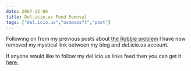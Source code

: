 ```yaml
---
date: 2007-12-06
title: Del.icio.us Feed Removal
tags: ["del.icio.us","osmososft","post"]
---
```

Following on from my previous posts about [the Robbie problem](https://www.simonmcmanus.com/2007/11/28/the-robbie-clutton-problem/ "the Robbie problem") I have now removed my mystical link between my blog and del.icio.us account.  
  
If anyone would like to follow my del.icio.us links feed then you can get it [here.](http://del.icio.us/simonmcmanus "here")

        